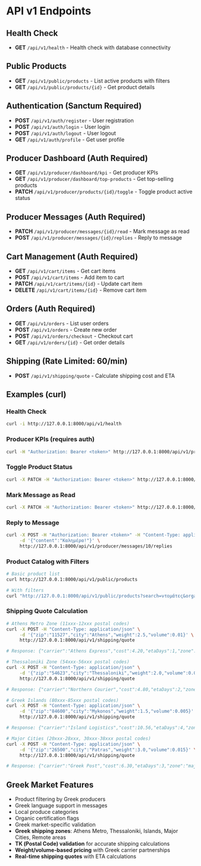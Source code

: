 # API v1 Endpoints

## Health Check
- **GET** `/api/v1/health` - Health check with database connectivity

## Public Products
- **GET** `/api/v1/public/products` - List active products with filters
- **GET** `/api/v1/public/products/{id}` - Get product details

## Authentication (Sanctum Required)
- **POST** `/api/v1/auth/register` - User registration
- **POST** `/api/v1/auth/login` - User login
- **POST** `/api/v1/auth/logout` - User logout
- **GET** `/api/v1/auth/profile` - Get user profile

## Producer Dashboard (Auth Required)
- **GET** `/api/v1/producer/dashboard/kpi` - Get producer KPIs
- **GET** `/api/v1/producer/dashboard/top-products` - Get top-selling products
- **PATCH** `/api/v1/producer/products/{id}/toggle` - Toggle product active status

## Producer Messages (Auth Required)  
- **PATCH** `/api/v1/producer/messages/{id}/read` - Mark message as read
- **POST** `/api/v1/producer/messages/{id}/replies` - Reply to message

## Cart Management (Auth Required)
- **GET** `/api/v1/cart/items` - Get cart items
- **POST** `/api/v1/cart/items` - Add item to cart
- **PATCH** `/api/v1/cart/items/{id}` - Update cart item
- **DELETE** `/api/v1/cart/items/{id}` - Remove cart item

## Orders (Auth Required)
- **GET** `/api/v1/orders` - List user orders
- **POST** `/api/v1/orders` - Create new order
- **POST** `/api/v1/orders/checkout` - Checkout cart
- **GET** `/api/v1/orders/{id}` - Get order details

## Shipping (Rate Limited: 60/min)
- **POST** `/api/v1/shipping/quote` - Calculate shipping cost and ETA

## Examples (curl)

### Health Check
```bash
curl -i http://127.0.0.1:8000/api/v1/health
```

### Producer KPIs (requires auth)
```bash
curl -H "Authorization: Bearer <token>" http://127.0.0.1:8000/api/v1/producer/dashboard/kpi
```

### Toggle Product Status
```bash
curl -X PATCH -H "Authorization: Bearer <token>" http://127.0.0.1:8000/api/v1/producer/products/123/toggle
```

### Mark Message as Read
```bash
curl -X PATCH -H "Authorization: Bearer <token>" http://127.0.0.1:8000/api/v1/producer/messages/10/read
```

### Reply to Message
```bash
curl -X POST -H "Authorization: Bearer <token>" -H "Content-Type: application/json" \
     -d '{"content":"Καλημέρα!"}' \
     http://127.0.0.1:8000/api/v1/producer/messages/10/replies
```

### Product Catalog with Filters
```bash
# Basic product list
curl http://127.0.0.1:8000/api/v1/public/products

# With filters
curl "http://127.0.0.1:8000/api/v1/public/products?search=ντομάτες&organic=true&min_price=2&max_price=5&producer=farm-koukoutsis"
```

### Shipping Quote Calculation
```bash
# Athens Metro Zone (11xxx-12xxx postal codes)
curl -X POST -H "Content-Type: application/json" \
     -d '{"zip":"11527","city":"Athens","weight":2.5,"volume":0.01}' \
     http://127.0.0.1:8000/api/v1/shipping/quote

# Response: {"carrier":"Athens Express","cost":4.20,"etaDays":1,"zone":"athens_metro"}

# Thessaloniki Zone (54xxx-56xxx postal codes)  
curl -X POST -H "Content-Type: application/json" \
     -d '{"zip":"54623","city":"Thessaloniki","weight":2.0,"volume":0.008}' \
     http://127.0.0.1:8000/api/v1/shipping/quote

# Response: {"carrier":"Northern Courier","cost":4.80,"etaDays":2,"zone":"thessaloniki"}

# Greek Islands (80xxx-85xxx postal codes)
curl -X POST -H "Content-Type: application/json" \
     -d '{"zip":"84600","city":"Mykonos","weight":1.5,"volume":0.005}' \
     http://127.0.0.1:8000/api/v1/shipping/quote

# Response: {"carrier":"Island Logistics","cost":10.56,"etaDays":4,"zone":"islands"}

# Major Cities (20xxx-28xxx, 30xxx-38xxx postal codes)
curl -X POST -H "Content-Type: application/json" \
     -d '{"zip":"26500","city":"Patras","weight":3.0,"volume":0.015}' \
     http://127.0.0.1:8000/api/v1/shipping/quote

# Response: {"carrier":"Greek Post","cost":6.30,"etaDays":3,"zone":"major_cities"}
```

## Greek Market Features
- Product filtering by Greek producers
- Greek language support in messages
- Local produce categories
- Organic certification flags
- Greek market-specific validation
- **Greek shipping zones**: Athens Metro, Thessaloniki, Islands, Major Cities, Remote areas
- **ΤΚ (Postal Code) validation** for accurate shipping calculations
- **Weight/volume-based pricing** with Greek carrier partnerships
- **Real-time shipping quotes** with ETA calculations